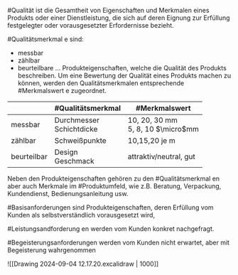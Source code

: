 #Qualität ist die Gesamtheit von Eigenschaften und Merkmalen eines Produkts oder einer Dienstleistung, die sich auf deren Eignung zur Erfüllung festgelegter oder vorausgesetzter Erfordernisse bezieht.

#Qualitätsmerkmal e sind:
- messbar
- zählbar
- beurteilbare ...
Produkteigenschaften, welche die Qualität des Produkts beschreiben.
Um eine Bewertung der Qualität eines Produkts machen zu können, werden den Qualitätsmerkmalen entsprechende #Merkmalswert e zugeordnet.

|             | #Qualitätsmerkmal           | #Merkmalswert                        |
| ----------- | --------------------------- | ------------------------------------ |
| messbar     | Durchmesser<br>Schichtdicke | 10, 20, 30 mm<br>5, 8, 10 $\micro$mm |
| zählbar     | Schweißpunkte               | 10,15,20 je m                        |
| beurteilbar | Design<br>Geschmack         | attraktiv/neutral, gut               |

Neben den Produkteigenschaften gehören zu den #Qualitätsmerkmal en aber auch Merkmale im #Produktumfeld, wie z.B. Beratung, Verpackung, Kundendienst, Bedienungsanleitung usw.

#Basisanforderungen sind Produkteigenschaften, deren Erfüllung vom Kunden als selbstverständlich vorausgesetzt wird,

#Leistungsandforderung en werden vom Kunden konkret nachgefragt.

#Begeisterungsanforderungen werden vom Kunden nicht erwartet, aber mit Begeisterung wahrgenommen

![[Drawing 2024-09-04 12.17.20.excalidraw | 1000]]
